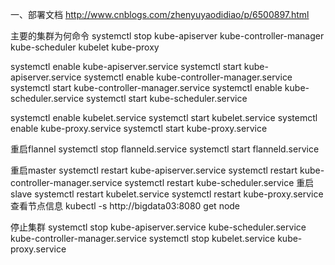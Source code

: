 一、部署文档
http://www.cnblogs.com/zhenyuyaodidiao/p/6500897.html


主要的集群为何命令
systemctl  stop kube-apiserver kube-controller-manager kube-scheduler kubelet kube-proxy

systemctl enable kube-apiserver.service
systemctl start kube-apiserver.service
systemctl enable kube-controller-manager.service
systemctl start kube-controller-manager.service
systemctl enable kube-scheduler.service
systemctl start kube-scheduler.service



systemctl enable kubelet.service
systemctl start kubelet.service
systemctl enable kube-proxy.service
systemctl start kube-proxy.service





重启flannel
systemctl stop flanneld.service 
systemctl start flanneld.service 

重启master
systemctl restart kube-apiserver.service
systemctl restart kube-controller-manager.service
systemctl restart kube-scheduler.service
重启slave
systemctl restart  kubelet.service
systemctl restart  kube-proxy.service
查看节点信息
kubectl -s http://bigdata03:8080 get node

停止集群
systemctl stop kube-apiserver.service kube-scheduler.service kube-controller-manager.service
systemctl stop  kubelet.service kube-proxy.service


